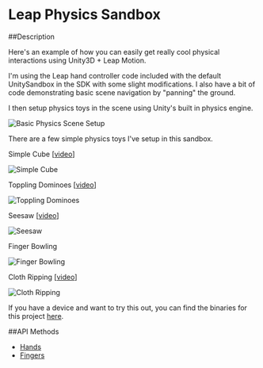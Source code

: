 Leap Physics Sandbox
=========

##Description

Here's an example of how you can easily get really cool physical interactions using Unity3D + Leap Motion.

I'm using the Leap hand controller code included with the default UnitySandbox in the SDK with some slight modifications. I also have a bit of code demonstrating basic scene navigation by "panning" the ground.

I then setup physics toys in the scene using Unity's built in physics engine.

![Basic Physics Scene Setup](http://i.imgur.com/BD1JeVO.png)

There are a few simple physics toys I've setup in this sandbox.

Simple Cube [[video](http://youtu.be/ZE4EwoK1FRc)]

![Simple Cube](http://i.imgur.com/GZgKAov.png)

Toppling Dominoes [[video](http://youtu.be/mJwTnDHnDBk)]

![Toppling Dominoes](http://i.imgur.com/hP6sTVV.png)

Seesaw [[video](http://youtu.be/5oRgE6ig0IU)]

![Seesaw](http://i.imgur.com/DagJsQA.png)

Finger Bowling

![Finger Bowling](http://i.imgur.com/qFvBOeC.png)

Cloth Ripping [[video](http://youtu.be/aJlzhTvmm6Y)]

![Cloth Ripping](http://i.imgur.com/Dl5VxwS.png)

If you have a device and want to try this out, you can find the binaries for this project [here](https://bitbucket.org/pohung/leapphysicssandbox/downloads).

##API Methods
* [Hands](https://developer.leapmotion.com/documentation/csharp/api/Leap.Hand.html)
* [Fingers](https://developer.leapmotion.com/documentation/csharp/api/Leap.Finger.html)

